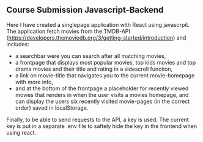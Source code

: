 ## Course Submission Javascript-Backend 

Here I have created a singlepage application with React using javascrpit. The application fetch movies from the TMDB-API (https://developers.themoviedb.org/3/getting-started/introduction) and includes:

- a searchbar were you can search after all matching movies,
- a frontpage that displays most popular movies, top kids movies and top drama movies and their title and rating in a sidescroll function,
- a link on movie-title that navigates you to the current movie-homepage with more info,
- and at the bottom of the frontpage a placeholder for recently viewed movies that renders in when the user visits a movies homepage, and can display the users six recently visited movie-pages (in the correct order) saved in localStorage.


Finally, to be able to send requests to the API, a key is used. The current key is put in a separate .env file to saftely hide the key in the frontend when using react.

